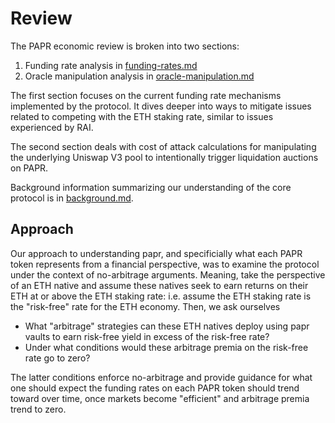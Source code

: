 # Review

The PAPR economic review is broken into two sections:

1. Funding rate analysis in [funding-rates.md](./funding-rates.md)
2. Oracle manipulation analysis in [oracle-manipulation.md](./oracle-manipulation.md)

The first section focuses on the current funding rate mechanisms implemented by the protocol. It dives deeper into
ways to mitigate issues related to competing with the ETH staking rate, similar to issues experienced by RAI.

The second section deals with cost of attack calculations for manipulating the underlying Uniswap V3 pool to
intentionally trigger liquidation auctions on PAPR.

Background information summarizing our understanding of the core protocol is in [background.md](./background.md).

## Approach

Our approach to understanding papr, and specificially what each PAPR token represents from a financial perspective,
was to examine the protocol under the context of no-arbitrage arguments. Meaning, take the perspective of an ETH
native and assume these natives seek to earn returns on their ETH at or above the ETH staking rate: i.e. assume
the ETH staking rate is the "risk-free" rate for the ETH economy. Then, we ask ourselves

- What "arbitrage" strategies can these ETH natives deploy using papr vaults to earn risk-free yield in excess of the risk-free rate?
- Under what conditions would these arbitrage premia on the risk-free rate go to zero?

The latter conditions enforce no-arbitrage and provide guidance for what one should expect the funding rates on each
PAPR token should trend toward over time, once markets become "efficient" and arbitrage premia trend to zero.

